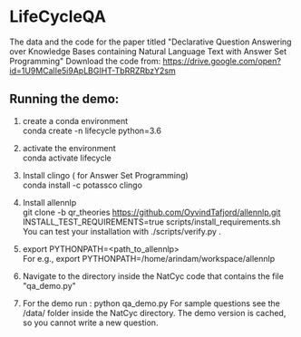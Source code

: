 # LifeCycleQA
The data and the code for the paper titled "Declarative Question Answering over Knowledge Bases containing Natural Language Text with Answer Set Programming"
Download the code from: https://drive.google.com/open?id=1U9MCalIe5i9ApLBGIHT-TbRRZRbzY2sm

## Running the demo:

1. create a conda environment<br>
conda create -n lifecycle python=3.6

2. activate the environment<br>
conda activate lifecycle

3. Install clingo ( for Answer Set Programming)<br>
conda install -c potassco clingo

4. Install allennlp <br>
git clone -b qr_theories <url>https://github.com/OyvindTafjord/allennlp.git</url> <br>
INSTALL_TEST_REQUIREMENTS=true scripts/install_requirements.sh <br>
You can test your installation with ./scripts/verify.py .

5. export PYTHONPATH=<path_to_allennlp><br>
For e.g., export PYTHONPATH=/home/arindam/workspace/allennlp

6. Navigate to the directory inside the NatCyc code that contains the file "qa_demo.py"<br>

7. For the demo run : python qa_demo.py 
For sample questions see the /data/ folder inside the NatCyc directory. The demo version is cached, so you cannot write a new question.

